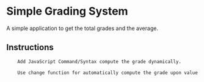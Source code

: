 # Simple Grading System

A simple application to get the total grades and the average.

## Instructions

```bash
    Add JavaScript Command/Syntax compute the grade dynamically.

    Use change function for automatically compute the grade upon value change.
```